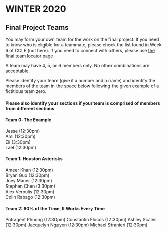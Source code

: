 # WINTER 2020

## Final Project Teams

You may form your own team for the work on the final project.  If you need to know who is eligible for a teammate, please check the list found in Week 6 of CCLE (not here).  If you need to connect with others, please use [the final team locator page](FinalTeamLocator.md)

A team may have 4, 5, or 6 members only.  No other combinations are acceptable. 

Please identify your team (give it a number and a name) and identify the members of the team in the space below following the given example of a fictitious team zero. <h4>Please also identify your sections if your team is comprised of members from different sections</h4>

#### Team 0: The Example  

Jesse (12:30pm)  
Ami (12:30pm)  
Eli (3:30pm)  
Lael (12:30pm)  

#### Team 1: Houston Asterisks  

Ameer Khan (12:30pm)  
Bryan Guo (12:30pm)  
Joey Mauer (12:30pm)  
Stephen Chen (3:30pm)  
Alex Veroulis (12:30pm)   
Colin Rabago (12:30pm)   

#### Team 2: 60% of the Time, It Works Every Time  

Potragent Phuong (12:30pm) 
Constantin Flocos (12:30pm) 
Ashley Scales (12:30pm) 
Jacquelyn Nguyen (12:30pm) 
Michael Stranieri (12:30pm) 

